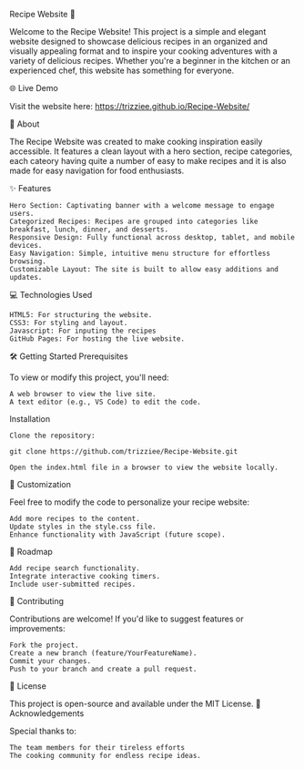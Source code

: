Recipe Website 🍴

Welcome to the Recipe Website! This project is a simple and elegant website designed to showcase delicious recipes in an organized and visually appealing format and to inspire your cooking adventures with a variety of delicious recipes. Whether you're a beginner in the kitchen or an experienced chef, this website has something for everyone.

🌐 Live Demo

Visit the website here: https://trizziee.github.io/Recipe-Website/

📖 About

The Recipe Website was created to make cooking inspiration easily accessible. It features a clean layout with a hero section, recipe categories, each cateory having quite a number of easy to make recipes and it is also made for easy navigation for food enthusiasts.

✨ Features

    Hero Section: Captivating banner with a welcome message to engage users.
    Categorized Recipes: Recipes are grouped into categories like breakfast, lunch, dinner, and desserts.
    Responsive Design: Fully functional across desktop, tablet, and mobile devices.
    Easy Navigation: Simple, intuitive menu structure for effortless browsing.
    Customizable Layout: The site is built to allow easy additions and updates.

💻 Technologies Used

    HTML5: For structuring the website.
    CSS3: For styling and layout.
    Javascript: For inputing the recipes
    GitHub Pages: For hosting the live website.

🛠️ Getting Started
Prerequisites

To view or modify this project, you'll need:

    A web browser to view the live site.
    A text editor (e.g., VS Code) to edit the code.

Installation

    Clone the repository:

    git clone https://github.com/trizziee/Recipe-Website.git  

    Open the index.html file in a browser to view the website locally.

🎨 Customization

Feel free to modify the code to personalize your recipe website:

    Add more recipes to the content.
    Update styles in the style.css file.
    Enhance functionality with JavaScript (future scope).

🚀 Roadmap

    Add recipe search functionality.
    Integrate interactive cooking timers.
    Include user-submitted recipes.

🤝 Contributing

Contributions are welcome! If you'd like to suggest features or improvements:

    Fork the project.
    Create a new branch (feature/YourFeatureName).
    Commit your changes.
    Push to your branch and create a pull request.

📄 License

This project is open-source and available under the MIT License.
🥂 Acknowledgements

Special thanks to:

    The team members for their tireless efforts
    The cooking community for endless recipe ideas.
